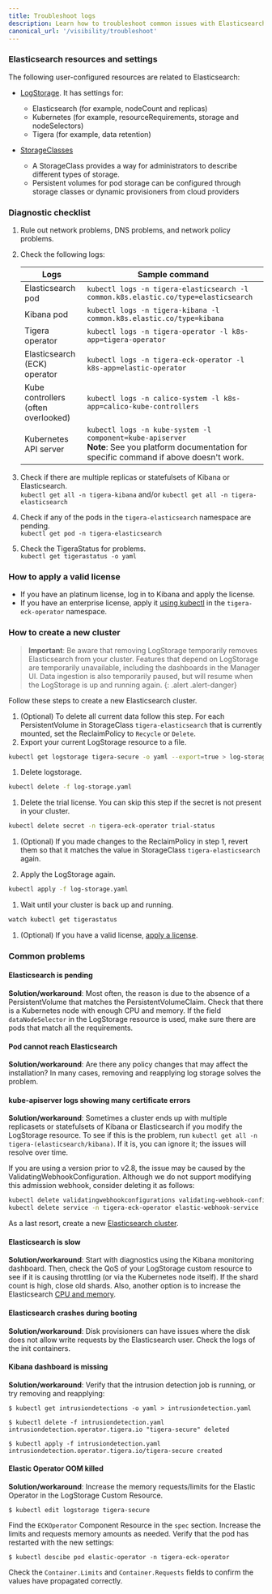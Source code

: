 ```yaml
---
title: Troubleshoot logs
description: Learn how to troubleshoot common issues with Elasticsearch.
canonical_url: '/visibility/troubleshoot'
---
```


### Elasticsearch resources and settings

The following user-configured resources are related to Elasticsearch:

- [LogStorage]({{site.baseurl}}/reference/installation/api#operator.tigera.io/v1.LogStorage). It has settings for:
  - Elasticsearch (for example, nodeCount and replicas)
  - Kubernetes (for example, resourceRequirements, storage and nodeSelectors)
  - Tigera (for example, data retention)

- [StorageClasses]({{site.baseurl}}/getting-started/create-storage)
  - A StorageClass provides a way for administrators to describe different types of storage.
  - Persistent volumes for pod storage can be configured through storage classes or dynamic provisioners from cloud providers

### Diagnostic checklist

1. Rule out network problems, DNS problems, and network policy problems.
1. Check the following logs:

   | Logs                                | Sample command                                               |
   | ----------------------------------- | ------------------------------------------------------------ |
   | Elasticsearch pod                   | `kubectl logs -n tigera-elasticsearch -l common.k8s.elastic.co/type=elasticsearch` |
   | Kibana pod                          | `kubectl logs -n tigera-kibana -l common.k8s.elastic.co/type=kibana` |
   | Tigera operator                     | `kubectl logs -n tigera-operator -l k8s-app=tigera-operator` |
   | Elasticsearch (ECK) operator        | `kubectl logs -n tigera-eck-operator -l k8s-app=elastic-operator` |
   | Kube controllers (often overlooked) | `kubectl logs -n calico-system -l k8s-app=calico-kube-controllers` |
   | Kubernetes API server               | `kubectl logs -n kube-system -l component=kube-apiserver`<br />**Note**: See you platform documentation for specific command if above doesn't work. |
1. Check if there are multiple replicas or statefulsets of Kibana or Elasticsearch.  
   `kubectl get all -n tigera-kibana` and/or `kubectl get all -n tigera-elasticsearch`
1. Check if any of the pods in the `tigera-elasticsearch` namespace are pending.  
   `kubectl get pod -n tigera-elasticsearch`
1. Check the TigeraStatus for problems.  
   `kubectl get tigerastatus -o yaml`

### How to apply a valid license
- If you have an platinum license, log in to Kibana and apply the license.
- If you have an enterprise license, apply it [using kubectl](https://www.elastic.co/guide/en/cloud-on-k8s/1.3/k8s-licensing.html) in the `tigera-eck-operator` namespace.

### How to create a new cluster
> **Important**: Be aware that removing LogStorage temporarily removes Elasticsearch from your cluster. Features that depend on LogStorage are temporarily unavailable, including the dashboards in the Manager UI. Data ingestion is also temporarily paused, but will resume when the LogStorage is up and running again.
{: .alert .alert-danger}
   
Follow these steps to create a new Elasticsearch cluster.
1. (Optional) To delete all current data follow this step. For each PersistentVolume in StorageClass `tigera-elasticsearch` that is currently mounted, set the ReclaimPolicy to `Recycle` or `Delete`.
1. Export your current LogStorage resource to a file.
```bash
kubectl get logstorage tigera-secure -o yaml --export=true > log-storage.yaml
```

1. Delete logstorage.
```bash
kubectl delete -f log-storage.yaml
```

1. Delete the trial license. You can skip this step if the secret is not present in your cluster.
```bash
kubectl delete secret -n tigera-eck-operator trial-status
```

1. (Optional) If you made changes to the ReclaimPolicy in step 1, revert them so that it matches the value in StorageClass `tigera-elasticsearch` again.

1. Apply the LogStorage again.
```bash
kubectl apply -f log-storage.yaml
```

1. Wait until your cluster is back up and running.
```bash
watch kubectl get tigerastatus
```

1. (Optional) If you have a valid license, [apply a license](#how-to-apply-a-valid-license).

### Common problems

#### Elasticsearch is pending

**Solution/workaround**: Most often, the reason is due to the absence of a PersistentVolume that matches the PersistentVolumeClaim. Check that there is a Kubernetes node with enough CPU and memory. If the field `dataNodeSelector` in  the LogStorage resource is used, make sure there are pods that match all the requirements.

#### Pod cannot reach Elasticsearch

**Solution/workaround**: Are there any policy changes that may affect the installation? In many cases, removing and reapplying log storage solves the problem.

#### kube-apiserver logs showing many certificate errors

**Solution/workaround**: Sometimes a cluster ends up with multiple replicasets or statefulsets of Kibana or Elasticsearch if you modify the LogStorage resource. To see if this is the problem, run `kubectl get all -n tigera-(elasticsearch/kibana)`. If it is, you can ignore it; the issues will resolve over time.

If you are using a version prior to v2.8, the issue may be caused by the ValidatingWebhookConfiguration. Although we do not support modifying this admission webhook, consider deleting it as follows:

```bash
kubectl delete validatingwebhookconfigurations validating-webhook-configuration
kubectl delete service -n tigera-eck-operator elastic-webhook-service
```

As a last resort, create a new [Elasticsearch cluster](#how-to-create-a-new-cluster).

#### Elasticsearch is slow 

**Solution/workaround**: Start with diagnostics using the Kibana monitoring dashboard. Then, check the QoS of your LogStorage custom resource to see if it is causing throttling (or via the Kubernetes node itself). If the shard count is high, close old shards. Also, another option is to increase the Elasticsearch [CPU and memory]({{site.baseurl}}/reference/installation/api#operator.tigera.io/v1.LogStorageSpec).

#### Elasticsearch crashes during booting

**Solution/workaround**: Disk provisioners can have issues where the disk does not allow write requests by the Elasticsearch user. Check the logs of the init containers.

#### Kibana dashboard is missing

**Solution/workaround**: Verify that the intrusion detection job is running, or try removing and reapplying: 

```
$ kubectl get intrusiondetections -o yaml > intrusiondetection.yaml

$ kubectl delete -f intrusiondetection.yaml 
intrusiondetection.operator.tigera.io "tigera-secure" deleted  
         
$ kubectl apply -f intrusiondetection.yaml 
intrusiondetection.operator.tigera.io/tigera-secure created
```

#### Elastic Operator OOM killed

**Solution/workaround**: Increase the memory requests/limits for the Elastic Operator in the LogStorage Custom Resource.

```
$ kubectl edit logstorage tigera-secure
```

Find the `ECKOperator` Component Resource in the `spec` section. Increase the limits and requests memory amounts as needed. Verify that the pod has restarted with the new settings:

```
$ kubectl descibe pod elastic-operator -n tigera-eck-operator   
```

Check the `Container.Limits` and `Container.Requests` fields to confirm the values have propagated correctly.
